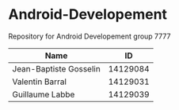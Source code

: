 Android-Developement
====================

Repository for Android Developement group 7777

| Name | ID |
| --- | --- |
| Jean-Baptiste Gosselin | 14129084 |
| Valentin Barral | 14129031 |
| Guillaume Labbe | 14129039 |
